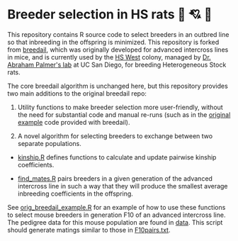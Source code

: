 # Breeder selection in HS rats :rat: :cupid: :rat:

This repository contains R source code to select breeders in an
outbred line so that inbreeding in the offspring is
minimized. This repository is forked from [breedail](https://github.com/pcarbo/breedail),
which was originally developed for advanced intercross lines in mice, and is currently
used by the [HS West](https://ratgenes.org/) colony, managed by 
[Dr. Abraham Palmer's lab](https://palmerlab.org/) at UC San Diego, for breeding 
Heterogeneous Stock rats.

The core breedail algorithm is unchanged here, but this repository provides two main 
additions to the original breedail repo:

1. Utility functions to make breeder selection more user-friendly, without the need
for substantial code and manual re-runs (such as in the [original example](code/orig_breedail_example.R) 
code provided with breedail).

2. A novel algorithm for selecting breeders to exchange between two separate populations.

* [kinship.R](code/kinship.R) defines functions to calculate and
update pairwise kinship coefficients.

* [find_mates.R](code/find_mates.R) pairs breeders in a given
generation of the advanced intercross line in such a way that they
will produce the smallest average inbreeding coefficients in the
offspring.

See [orig_breedail_example.R](code/orig_breedail_example.R) for an example of how to use these
functions to select mouse breeders in generation F10 of an advanced
intercross line. The pedigree data for this mouse population are found
in [data](data). This script should generate matings similar to those
in [F10pairs.txt](results/F10pairs.txt).
